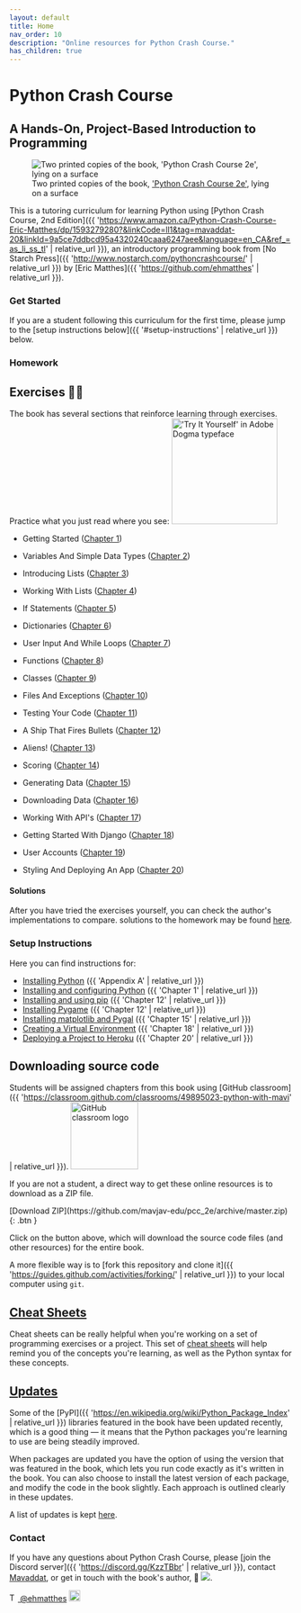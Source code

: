 ```yaml
---
layout: default
title: Home
nav_order: 10
description: "Online resources for Python Crash Course."
has_children: true
---
```


# Python Crash Course

## A Hands-On, Project-Based Introduction to Programming

<figure class="figurefx pushup">
    <img
    sizes="({{ 'max-width: 300px' | relative_url }}) 100vw, 300px"
    srcset="
    {{ '/assets/images/cover_g9giob_c_scale,w_200.png' | relative_url }} 200w,
    {{ '/assets/images/cover_g9giob_c_scale,w_300.png' | relative_url }} 300w"
    src="{{ '/assets/images/cover_g9giob_c_scale,w_300.png' | relative_url }}"
    alt="Two printed copies of the book, 'Python Crash Course 2e', lying on a surface"/>
    <figcaption>Two printed copies of the book, <a href="https://www.amazon.ca/Python-Crash-Course-Eric-Matthes/dp/1593279280?&linkCode=ll1&tag=mavaddat-20&linkId=9a5ce7ddbcd95a4320240caaa6247aee&language=en_CA&ref_=as_li_ss_tl" target="_blank">'Python Crash Course 2e'</a>, lying on a surface</figcaption>
</figure>

This is a tutoring curriculum for learning Python using [Python Crash Course, 2nd Edition]({{ 'https://www.amazon.ca/Python-Crash-Course-Eric-Matthes/dp/1593279280?&linkCode=ll1&tag=mavaddat-20&linkId=9a5ce7ddbcd95a4320240caaa6247aee&language=en_CA&ref_=as_li_ss_tl' | relative_url }}), an introductory programming book from [No Starch Press]({{ 'http://www.nostarch.com/pythoncrashcourse/' | relative_url }}) by [Eric Matthes]({{ 'https://github.com/ehmatthes' | relative_url }}).

### Get Started

If you are a student following this curriculum for the first time, please jump to the [setup instructions below]({{ '#setup-instructions' | relative_url }}) below.

### Homework

## <a id="try_it_yourself"></a>Exercises ✍🏽

The book has several sections that reinforce learning through exercises. Practice what you just read where you see:
<img src="{{ '/assets/images/tiy.svg' | relative_url }}"   width="188vw" alt="'Try It Yourself' in Adobe Dogma typeface"/>

- Getting Started \([Chapter 1](./chapter_01/tiy)\)

- Variables And Simple Data Types \([Chapter 2](./chapter_02/tiy)\)

- Introducing Lists \([Chapter 3](./chapter_03/tiy)\)

- Working With Lists \([Chapter 4](./chapter_04/tiy)\)

- If Statements \([Chapter 5](./chapter_05/tiy)\)

- Dictionaries \([Chapter 6](./chapter_06/tiy)\)

- User Input And While Loops \([Chapter 7](./chapter_07/tiy)\)

- Functions \([Chapter 8](./chapter_08/tiy)\)

- Classes \([Chapter 9](./chapter_09/tiy)\)

- Files And Exceptions \([Chapter 10](./chapter_10/tiy)\)

- Testing Your Code \([Chapter 11](./chapter_11/tiy)\)

- A Ship That Fires Bullets \([Chapter 12](./chapter_12/tiy)\)

- Aliens! \([Chapter 13](./chapter_13/tiy)\)

- Scoring \([Chapter 14](./chapter_14/tiy)\)

- Generating Data \([Chapter 15](./chapter_15/tiy)\)

- Downloading Data \([Chapter 16](./chapter_16/tiy)\)

- Working With API's \([Chapter 17](./chapter_17/tiy)\)

- Getting Started With Django \([Chapter 18](./chapter_18/tiy)\)

- User Accounts \([Chapter 19](./chapter_19/tiy)\)

- Styling And Deploying An App \([Chapter 20](./chapter_20/tiy)\)

#### Solutions

After you have tried the exercises yourself, you can check the author's implementations to compare. solutions to the homework may be found [here](solutions).

### Setup Instructions

Here you can find instructions for:

- [Installing Python](./appendix_a)&#09;({{ 'Appendix A' | relative_url }})
- [Installing and configuring Python](./chapter_01/tiy)&#09;({{ 'Chapter 1' | relative_url }})
- [Installing and using pip](./chapter_12/installing_pip)&#09;({{ 'Chapter 12' | relative_url }})
- [Installing Pygame](./chapter_12/tiy)&#09;({{ 'Chapter 12' | relative_url }})
- [Installing matplotlib and Pygal](./chapter_15/tiy) &#09;({{ 'Chapter 15' | relative_url }})
- [Creating a Virtual Environment](./chapter_18/tiy)&#09;({{ 'Chapter 18' | relative_url }})
- [Deploying a Project to Heroku](./chapter_20/tiy)&#09;({{ 'Chapter 20' | relative_url }})

## <a id="source_code"></a>Downloading source code

Students will be assigned chapters from this book using [GitHub classroom]({{ 'https://classroom.github.com/classrooms/49895023-python-with-mavi' | relative_url }}). <img src="https://avatars.githubusercontent.com/in/68187?s=120" alt="GitHub classroom logo" width="120px"/>

If you are not a student, a direct way to get these online resources is to download as a ZIP file.

<span class="fs-8">
[Download ZIP](https://github.com/mavjav-edu/pcc_2e/archive/master.zip){: .btn }
</span>

Click on the button above, which will download the source code files (and other resources) for the entire book.

A more flexible way is to [fork this repository and clone it]({{ 'https://guides.github.com/activities/forking/' | relative_url }}) to your local computer using `git`.

## [Cheat Sheets](./cheat_sheets)

Cheat sheets can be really helpful when you're working on a set of programming exercises or a project. This set of [cheat sheets](./cheat_sheets) will help remind you of the concepts you're learning, as well as the Python syntax for these concepts.

## [Updates](./updates)

Some of the [PyPI]({{ 'https://en.wikipedia.org/wiki/Python_Package_Index' | relative_url }}) libraries featured in the book have been updated recently, which is a good thing &mdash; it means that the Python packages you're learning to use are being steadily improved.

When packages are updated you have the option of using the version that was featured in the book, which lets you run code exactly as it's written in the book. You can also choose to install the latest version of each package, and modify the code in the book slightly. Each approach is outlined clearly in these updates.

A list of updates is kept [here](./updates).

### Contact

If you have any questions about Python Crash Course, please [join the Discord server]({{ 'https://discord.gg/KzzTBbr' | relative_url }}), contact [Mavaddat]('https://www.mavaddat.ca'), or get in touch with the book's author, 📧 <a href="javascript:location='mailto:\u0065\u0068\u006d\u0061\u0074\u0074\u0068\u0065\u0073\u0040\u0067\u006d\u0061\u0069\u006c\u002e\u0063\u006f\u006d';void 0"><img  class="email" src="{{ '/assets/images/ematthes.svg' | relative_url  }}"/></a>.

[<img src="https://raw.githubusercontent.com/johan/svg-cleanups/master/logos/twitter.svg" alt="Twitter logo" width="15"/> @ehmatthes](http://twitter.com/ehmatthes/)
<img src="https://pbs.twimg.com/profile_images/1153801365543538688/6ZRVUWah.png" title="the author on Twitter" alt="the author's Twitter profile image" width="20vw"/>